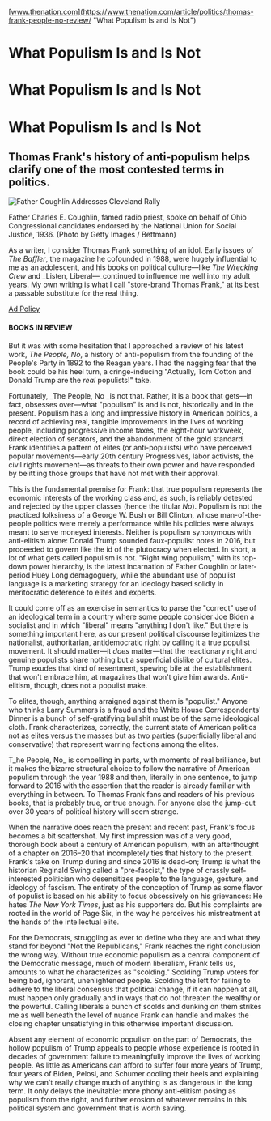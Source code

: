 [www.thenation.com](https://www.thenation.com/article/politics/thomas-frank-people-no-review/ "What Populism Is and Is Not")

# What Populism Is and Is Not

# What Populism Is and Is Not

# What Populism Is and Is Not

## Thomas Frank's history of anti-populism helps clarify one of the most contested terms in politics.

![Father Coughlin Addresses Cleveland Rally][1]

Father Charles E. Coughlin, famed radio priest, spoke on behalf of Ohio Congressional candidates endorsed by the National Union for Social Justice, 1936. (Photo by Getty Images / Bettmann)

As a writer, I consider Thomas Frank something of an idol. Early issues of _The Baffler_, the magazine he cofounded in 1988, were hugely influential to me as an adolescent, and his books on political culture—like _The Wrecking Crew_ and _Listen, Liberal—_continued to influence me well into my adult years. My own writing is what I call "store-brand Thomas Frank," at its best a passable substitute for the real thing.

[Ad Policy][2]

#### BOOKS IN REVIEW

But it was with some hesitation that I approached a review of his latest work, _The People, No_, a history of anti-populism from the founding of the People's Party in 1892 to the Reagan years. I had the nagging fear that the book could be his heel turn, a cringe-inducing "Actually, Tom Cotton and Donald Trump are the _real_ populists!" take.

Fortunately, _The People, No _is not that. Rather, it is a book that gets—in fact, obsesses over—what "populism" is and is not, historically and in the present. Populism has a long and impressive history in American politics, a record of achieving real, tangible improvements in the lives of working people, including progressive income taxes, the eight-hour workweek, direct election of senators, and the abandonment of the gold standard. Frank identifies a pattern of elites (or anti-populists) who have perceived popular movements—early 20th century Progressives, labor activists, the civil rights movement—as threats to their own power and have responded by belittling those groups that have not met with their approval.

This is the fundamental premise for Frank: that true populism represents the economic interests of the working class and, as such, is reliably detested and rejected by the upper classes (hence the titular _No_). Populism is not the practiced folksiness of a George W. Bush or Bill Clinton, whose man-of-the-people politics were merely a performance while his policies were always meant to serve moneyed interests. Neither is populism synonymous with anti-elitism alone: Donald Trump sounded faux-populist notes in 2016, but proceeded to govern like the id of the plutocracy when elected. In short, a lot of what gets called populism is not. "Right wing populism," with its top-down power hierarchy, is the latest incarnation of Father Coughlin or later-period Huey Long demagoguery, while the abundant use of populist language is a marketing strategy for an ideology based solidly in meritocratic deference to elites and experts.

It could come off as an exercise in semantics to parse the "correct" use of an ideological term in a country where some people consider Joe Biden a socialist and in which "liberal" means "anything I don't like." But there is something important here, as our present political discourse legitimizes the nationalist, authoritarian, antidemocratic right by calling it a true populist movement. It should matter—it _does_ matter—that the reactionary right and genuine populists share nothing but a superficial dislike of cultural elites. Trump exudes that kind of resentment, spewing bile at the establishment that won't embrace him, at magazines that won't give him awards. Anti-elitism, though, does not a populist make.

To elites, though, anything arraigned against them is "populist." Anyone who thinks Larry Summers is a fraud and the White House Correspondents' Dinner is a bunch of self-gratifying bullshit must be of the same ideological cloth. Frank characterizes, correctly, the current state of American politics not as elites versus the masses but as two parties (superficially liberal and conservative) that represent warring factions among the elites.

T_he People, No_ is compelling in parts, with moments of real brilliance, but it makes the bizarre structural choice to follow the narrative of American populism through the year 1988 and then, literally in one sentence, to jump forward to 2016 with the assertion that the reader is already familiar with everything in between. To Thomas Frank fans and readers of his previous books, that is probably true, or true enough. For anyone else the jump-cut over 30 years of political history will seem strange.

When the narrative does reach the present and recent past, Frank's focus becomes a bit scattershot. My first impression was of a very good, thorough book about a century of American populism, with an afterthought of a chapter on 2016–20 that incompletely ties that history to the present. Frank's take on Trump during and since 2016 is dead-on; Trump is what the historian Reginald Swing called a "pre-fascist," the type of crassly self-interested politician who desensitizes people to the language, gesture, and ideology of fascism. The entirety of the conception of Trump as some flavor of populist is based on his ability to focus obsessively on his grievances: He hates _The New York Times_, just as his supporters do. But his complaints are rooted in the world of Page Six, in the way he perceives his mistreatment at the hands of the intellectual elite.

For the Democrats, struggling as ever to define who they are and what they stand for beyond "Not the Republicans," Frank reaches the right conclusion the wrong way. Without true economic populism as a central component of the Democratic message, much of modern liberalism, Frank tells us, amounts to what he characterizes as "scolding." Scolding Trump voters for being bad, ignorant, unenlightened people. Scolding the left for failing to adhere to the liberal consensus that political change, if it can happen at all, must happen only gradually and in ways that do not threaten the wealthy or the powerful. Calling liberals a bunch of scolds and dunking on them strikes me as well beneath the level of nuance Frank can handle and makes the closing chapter unsatisfying in this otherwise important discussion.

Absent any element of economic populism on the part of Democrats, the hollow populism of Trump appeals to people whose experience is rooted in decades of government failure to meaningfully improve the lives of working people. As little as Americans can afford to suffer four more years of Trump, four years of Biden, Pelosi, and Schumer cooling their heels and explaining why we can't really change much of anything is as dangerous in the long term. It only delays the inevitable: more phony anti-elitism posing as populism from the right, and further erosion of whatever remains in this political system and government that is worth saving.

[1]: https://www.thenation.com/wp-content/uploads/2020/08/GettyImages-515020200.jpg?scale=896&compress=80
[2]: http://www.thenation.com/advertising-policy

